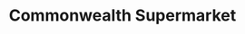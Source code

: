 ---
title: "Commonwealth Supermarket"
url: /quezon-city/commonwealth-supermarket/
shop: supermarket
---